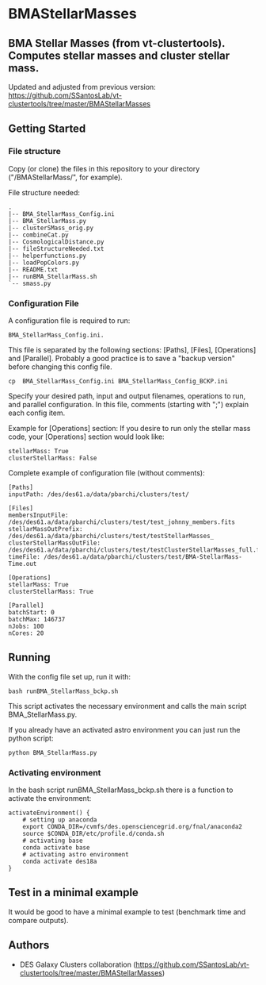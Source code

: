 # BMAStellarMasses

## BMA Stellar Masses (from vt-clustertools). Computes stellar masses and cluster stellar mass.

Updated and adjusted from previous version:
https://github.com/SSantosLab/vt-clustertools/tree/master/BMAStellarMasses

## Getting Started 

### File structure

Copy (or clone) the files in this repository to your directory ("/BMAStellarMass/", for example).

File structure needed:


	.
	|-- BMA_StellarMass_Config.ini
	|-- BMA_StellarMass.py
	|-- clusterSMass_orig.py
	|-- combineCat.py
	|-- CosmologicalDistance.py
	|-- fileStructureNeeded.txt
	|-- helperfunctions.py
	|-- loadPopColors.py
	|-- README.txt
	|-- runBMA_StellarMass.sh
	`-- smass.py


### Configuration File

A configuration file is required to run: 

    BMA_StellarMass_Config.ini.
    
This file is separated by the following sections: [Paths], [Files], [Operations] and [Parallel].
Probably a good practice is to save a "backup version" before changing this config file.

    cp  BMA_StellarMass_Config.ini BMA_StellarMass_Config_BCKP.ini

Specify your desired path, input and output filenames, operations to run, and parallel configuration.
In this file, comments (starting with ";") explain each config item.

Example for [Operations] section: 
If you desire to run only the stellar mass code, your [Operations] section would look like:

    stellarMass: True
    clusterStellarMass: False

Complete example of configuration file (without comments):

	[Paths]
	inputPath: /des/des61.a/data/pbarchi/clusters/test/

	[Files]
	membersInputFile: /des/des61.a/data/pbarchi/clusters/test/test_johnny_members.fits
	stellarMassOutPrefix: /des/des61.a/data/pbarchi/clusters/test/testStellarMasses_
	clusterStellarMassOutFile: /des/des61.a/data/pbarchi/clusters/test/testClusterStellarMasses_full.fits
	timeFile: /des/des61.a/data/pbarchi/clusters/test/BMA-StellarMass-Time.out

	[Operations]
	stellarMass: True
	clusterStellarMass: True

	[Parallel]
	batchStart: 0
	batchMax: 146737
	nJobs: 100
	nCores: 20


## Running

With the config file set up, run it with:

    bash runBMA_StellarMass_bckp.sh
    
This script activates the necessary environment and calls the main script BMA_StellarMass.py.

If you already have an activated astro environment you can just run the python script:

    python BMA_StellarMass.py

### Activating environment

In the bash script runBMA_StellarMass_bckp.sh there is a function to activate the environment:

	activateEnvironment() {
		# setting up anaconda
		export CONDA_DIR=/cvmfs/des.opensciencegrid.org/fnal/anaconda2
		source $CONDA_DIR/etc/profile.d/conda.sh
		# activating base
 		conda activate base
 		# activating astro environment
 		conda activate des18a
  	}

## Test in a minimal example

It would be good to have a minimal example to test (benchmark time and compare outputs).

## Authors

* DES Galaxy Clusters collaboration (https://github.com/SSantosLab/vt-clustertools/tree/master/BMAStellarMasses)
